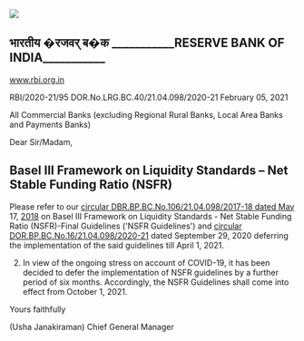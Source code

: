 ![](_page_0_Picture_0.jpeg)

## भारतीय �रजवर् ब�क \_\_\_\_\_\_\_\_\_\_\_RESERVE BANK OF INDIA\_\_\_\_\_\_\_\_\_\_\_

www.rbi.org.in

RBI/2020-21/95 DOR.No.LRG.BC.40/21.04.098/2020-21 February 05, 2021

All Commercial Banks (excluding Regional Rural Banks, Local Area Banks and Payments Banks)

Dear Sir/Madam,

## **Basel III Framework on Liquidity Standards – Net Stable Funding Ratio (NSFR)**

Please refer to our [circular DBR.BP.BC.No.106/21.04.098/2017-18 dated May](https://www.rbi.org.in/Scripts/NotificationUser.aspx?Id=11278&Mode=0) 17, [2018](https://www.rbi.org.in/Scripts/NotificationUser.aspx?Id=11278&Mode=0) on Basel III Framework on Liquidity Standards - Net Stable Funding Ratio (NSFR)-Final Guidelines ('NSFR Guidelines') and [circular](https://www.rbi.org.in/Scripts/NotificationUser.aspx?Id=11971&Mode=0)  [DOR.BP.BC.No.16/21.04.098/2020-21](https://www.rbi.org.in/Scripts/NotificationUser.aspx?Id=11971&Mode=0) dated September 29, 2020 deferring the implementation of the said guidelines till April 1, 2021.

2. In view of the ongoing stress on account of COVID-19, it has been decided to defer the implementation of NSFR guidelines by a further period of six months. Accordingly, the NSFR Guidelines shall come into effect from October 1, 2021.

Yours faithfully

(Usha Janakiraman) Chief General Manager